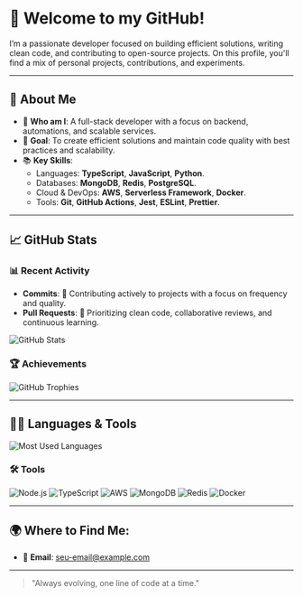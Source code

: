 # 👋 Welcome to my GitHub!

I’m a passionate developer focused on building efficient solutions, writing clean code, and contributing to open-source projects. On this profile, you'll find a mix of personal projects, contributions, and experiments.

---

## 🚀 About Me

- 🌟 **Who am I**: A full-stack developer with a focus on backend, automations, and scalable services.
- 🎯 **Goal**: To create efficient solutions and maintain code quality with best practices and scalability.
- 📚 **Key Skills**:
  - Languages: **TypeScript**, **JavaScript**, **Python**.
  - Databases: **MongoDB**, **Redis**, **PostgreSQL**.
  - Cloud & DevOps: **AWS**, **Serverless Framework**, **Docker**.
  - Tools: **Git**, **GitHub Actions**, **Jest**, **ESLint**, **Prettier**.

---

## 📈 GitHub Stats

### 📊 Recent Activity
- **Commits**: 🎯 Contributing actively to projects with a focus on frequency and quality.
- **Pull Requests**: 🔎 Prioritizing clean code, collaborative reviews, and continuous learning.

![GitHub Stats](https://github-readme-stats.vercel.app/api?username=Thiagosdep&show_icons=true&theme=radical&count_private=true)

### 🏆 Achievements
![GitHub Trophies](https://github-profile-trophy.vercel.app/?username=Thiagosdep&theme=radical&no-frame=true)

---

## 🧑‍💻 Languages & Tools

![Most Used Languages](https://github-readme-stats.vercel.app/api/top-langs/?username=Thiagosdep&layout=compact&theme=radical)

### 🛠️ Tools
![Node.js](https://img.shields.io/badge/Node.js-339933?style=for-the-badge&logo=nodedotjs&logoColor=white)
![TypeScript](https://img.shields.io/badge/TypeScript-007ACC?style=for-the-badge&logo=typescript&logoColor=white)
![AWS](https://img.shields.io/badge/AWS-FF9900?style=for-the-badge&logo=amazonaws&logoColor=white)
![MongoDB](https://img.shields.io/badge/MongoDB-47A248?style=for-the-badge&logo=mongodb&logoColor=white)
![Redis](https://img.shields.io/badge/Redis-DC382D?style=for-the-badge&logo=redis&logoColor=white)
![Docker](https://img.shields.io/badge/Docker-2496ED?style=for-the-badge&logo=docker&logoColor=white)

---

## 🌍 Where to Find Me:

- 📧 **Email**: [seu-email@example.com](mailto:thiago_sousap@hotmail.com)

---

> "Always evolving, one line of code at a time."
